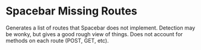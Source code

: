 # Spacebar Missing Routes

Generates a list of routes that Spacebar does not implement. Detection may be wonky, but gives a good rough view of things.
Does not account for methods on each route (POST, GET, etc).